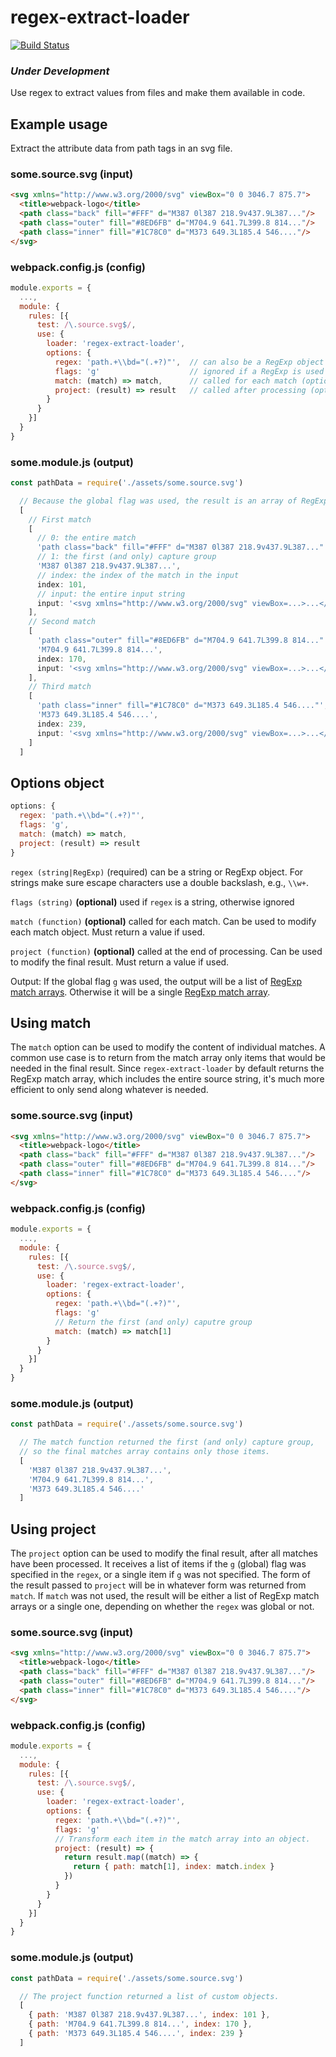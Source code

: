 regex-extract-loader
====================
[![Build Status](https://travis-ci.org/jabney/regex-extract-loader.svg?branch=master)](https://travis-ci.org/jabney/regex-extract-loader)

### *Under Development*

Use regex to extract values from files and make them available in code.

## Example usage
Extract the attribute data from path tags in an svg file.

### some.source.svg (input)
```html
<svg xmlns="http://www.w3.org/2000/svg" viewBox="0 0 3046.7 875.7">
  <title>webpack-logo</title>
  <path class="back" fill="#FFF" d="M387 0l387 218.9v437.9L387..."/>
  <path class="outer" fill="#8ED6FB" d="M704.9 641.7L399.8 814..."/>
  <path class="inner" fill="#1C78C0" d="M373 649.3L185.4 546...."/>
</svg>
```

### webpack.config.js (config)
```javascript
module.exports = {
  ...,
  module: {
    rules: [{
      test: /\.source.svg$/,
      use: {
        loader: 'regex-extract-loader',
        options: {
          regex: 'path.+\\bd="(.+?)"',  // can also be a RegExp object (required)
          flags: 'g'                    // ignored if a RegExp is used (optional)
          match: (match) => match,      // called for each match (optional)
          project: (result) => result   // called after processing (optional)
        }
      }
    }]
  }
}
```

### some.module.js (output)
```javascript
const pathData = require('./assets/some.source.svg')

  // Because the global flag was used, the result is an array of RegExp match object arrays.
  [
    // First match
    [
      // 0: the entire match
      'path class="back" fill="#FFF" d="M387 0l387 218.9v437.9L387..."',
      // 1: the first (and only) capture group
      'M387 0l387 218.9v437.9L387...',
      // index: the index of the match in the input
      index: 101,
      // input: the entire input string
      input: '<svg xmlns="http://www.w3.org/2000/svg" viewBox=...>...</svg>'
    ],
    // Second match
    [
      'path class="outer" fill="#8ED6FB" d="M704.9 641.7L399.8 814..."',
      'M704.9 641.7L399.8 814...',
      index: 170,
      input: '<svg xmlns="http://www.w3.org/2000/svg" viewBox=...>...</svg>'
    ],
    // Third match
    [
      'path class="inner" fill="#1C78C0" d="M373 649.3L185.4 546...."',
      'M373 649.3L185.4 546....',
      index: 239,
      input: '<svg xmlns="http://www.w3.org/2000/svg" viewBox=...>...</svg>'
    ]
  ]
```

## Options object

```javascript
options: {
  regex: 'path.+\\bd="(.+?)"',
  flags: 'g',
  match: (match) => match,
  project: (result) => result
}
```

`regex (string|RegExp)` (required) can be a string or RegExp object. For strings make sure escape characters use a double backslash, e.g., `\\w+`.

`flags (string)` **(optional)** used if `regex` is a string, otherwise ignored

`match (function)` **(optional)** called for each match. Can be used to modify each match object. Must return a value if used.

`project (function)` **(optional)** called at the end of processing. Can be used to modify the final result. Must return a value if used.

Output: If the global flag `g` was used, the output will be a list of [RegExp match arrays](https://developer.mozilla.org/en-US/docs/Web/JavaScript/Reference/Global_Objects/RegExp/exec). Otherwise it will be a single [RegExp match array](https://developer.mozilla.org/en-US/docs/Web/JavaScript/Reference/Global_Objects/RegExp/exec).

## Using match
The `match` option can be used to modify the content of individual matches. A common use case is to return from the match array only items that would be needed in the final result. Since `regex-extract-loader` by default returns the RegExp match array, which includes the entire source string, it's much more efficient to only send along whatever is needed.

### some.source.svg (input)
```html
<svg xmlns="http://www.w3.org/2000/svg" viewBox="0 0 3046.7 875.7">
  <title>webpack-logo</title>
  <path class="back" fill="#FFF" d="M387 0l387 218.9v437.9L387..."/>
  <path class="outer" fill="#8ED6FB" d="M704.9 641.7L399.8 814..."/>
  <path class="inner" fill="#1C78C0" d="M373 649.3L185.4 546...."/>
</svg>
```

### webpack.config.js (config)
```javascript
module.exports = {
  ...,
  module: {
    rules: [{
      test: /\.source.svg$/,
      use: {
        loader: 'regex-extract-loader',
        options: {
          regex: 'path.+\\bd="(.+?)"',
          flags: 'g'
          // Return the first (and only) caputre group
          match: (match) => match[1]
        }
      }
    }]
  }
}
```

### some.module.js (output)
```javascript
const pathData = require('./assets/some.source.svg')

  // The match function returned the first (and only) capture group,
  // so the final matches array contains only those items.
  [
    'M387 0l387 218.9v437.9L387...',
    'M704.9 641.7L399.8 814...',
    'M373 649.3L185.4 546....'
  ]
```

## Using project
The `project` option can be used to modify the final result, after all matches have been processed. It receives a list of items if the `g` (global) flag was specified in the `regex`, or a single item if `g` was not specified. The form of the result passed to `project` will be in whatever form was returned from `match`. If `match` was not used, the result will be either a list of RegExp match arrays or a single one, depending on whether the `regex` was global or not.

### some.source.svg (input)
```html
<svg xmlns="http://www.w3.org/2000/svg" viewBox="0 0 3046.7 875.7">
  <title>webpack-logo</title>
  <path class="back" fill="#FFF" d="M387 0l387 218.9v437.9L387..."/>
  <path class="outer" fill="#8ED6FB" d="M704.9 641.7L399.8 814..."/>
  <path class="inner" fill="#1C78C0" d="M373 649.3L185.4 546...."/>
</svg>
```

### webpack.config.js (config)
```javascript
module.exports = {
  ...,
  module: {
    rules: [{
      test: /\.source.svg$/,
      use: {
        loader: 'regex-extract-loader',
        options: {
          regex: 'path.+\\bd="(.+?)"',
          flags: 'g'
          // Transform each item in the match array into an object.
          project: (result) => {
            return result.map((match) => {
              return { path: match[1], index: match.index }
            })
          }
        }
      }
    }]
  }
}
```

### some.module.js (output)
```javascript
const pathData = require('./assets/some.source.svg')

  // The project function returned a list of custom objects.
  [
    { path: 'M387 0l387 218.9v437.9L387...', index: 101 },
    { path: 'M704.9 641.7L399.8 814...', index: 170 },
    { path: 'M373 649.3L185.4 546....', index: 239 }
  ]
```
